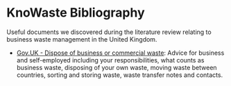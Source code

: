 # KnoWaste Bibliography

Useful documents we discovered during the literature review relating to business waste management in the United Kingdom.

* [Gov.UK - Dispose of business or commercial waste](https://www.gov.uk/managing-your-waste-an-overview):  Advice for business and self-employed including your responsibilities, what counts as business waste, disposing of your own waste, moving waste between countries, sorting and storing waste, waste transfer notes and contacts.

